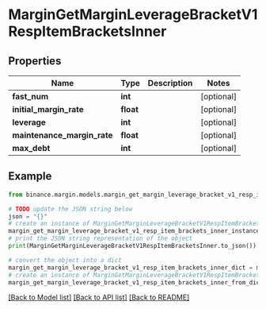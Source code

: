 # MarginGetMarginLeverageBracketV1RespItemBracketsInner


## Properties

Name | Type | Description | Notes
------------ | ------------- | ------------- | -------------
**fast_num** | **int** |  | [optional] 
**initial_margin_rate** | **float** |  | [optional] 
**leverage** | **int** |  | [optional] 
**maintenance_margin_rate** | **float** |  | [optional] 
**max_debt** | **int** |  | [optional] 

## Example

```python
from binance.margin.models.margin_get_margin_leverage_bracket_v1_resp_item_brackets_inner import MarginGetMarginLeverageBracketV1RespItemBracketsInner

# TODO update the JSON string below
json = "{}"
# create an instance of MarginGetMarginLeverageBracketV1RespItemBracketsInner from a JSON string
margin_get_margin_leverage_bracket_v1_resp_item_brackets_inner_instance = MarginGetMarginLeverageBracketV1RespItemBracketsInner.from_json(json)
# print the JSON string representation of the object
print(MarginGetMarginLeverageBracketV1RespItemBracketsInner.to_json())

# convert the object into a dict
margin_get_margin_leverage_bracket_v1_resp_item_brackets_inner_dict = margin_get_margin_leverage_bracket_v1_resp_item_brackets_inner_instance.to_dict()
# create an instance of MarginGetMarginLeverageBracketV1RespItemBracketsInner from a dict
margin_get_margin_leverage_bracket_v1_resp_item_brackets_inner_from_dict = MarginGetMarginLeverageBracketV1RespItemBracketsInner.from_dict(margin_get_margin_leverage_bracket_v1_resp_item_brackets_inner_dict)
```
[[Back to Model list]](../README.md#documentation-for-models) [[Back to API list]](../README.md#documentation-for-api-endpoints) [[Back to README]](../README.md)


